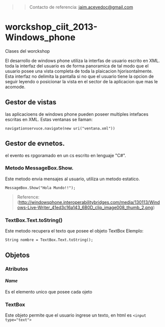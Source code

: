>> Contacto de referencia: jaim.acevedoc@gmail.com




worckshop_ciit_2013-Windows_phone
=================================
Clases del worckshop

El desarrollo de windows phone utiliza la interfas de usuario escrito en XML. toda la interfaz del usuario es de forma panoramica de tal modo que el usuario posee una vista completa de toda la plaicacion hjorisontalmente. Esta interfaz no delimita la pantalla si no que el usuario tiene la opcion de seguir leyendo o posicionar la vista en el sector de la aplicacion que mas le acomode.

## Gestor de vistas

las aplicacioens de windows phone pueden poseer multiples intefaces escritas en XML. Estas ventanas se llaman: 
```
navigationservuce.navigate(new uri("ventana.xml"))
```

## Gestor de evnetos.
el evento es rpgoramado en un cs escrito en lenguaje "C#".

### Metodo MessageBox.Show.
Este metodo envia mensajes al usuario, utiliza un metodo estatico.
```
MessageBox.Show("Hola Mundo!!");
```
> Reference: (http://windowsphone.interoperabilitybridges.com/media/130113/Windows-Live-Writer_41ed3c16a143_6B0D_clip_image008_thumb_2.png)

### TextBox.Text.toString()

Este metodo recupera el texto que posee el objeto TextBox
Elemplo:
```
String nombre = TextBox.Text.toString();
```

## Objetos
### Atributos
#### _Name_
Es el elemento unico que posee cada ojeto
### TextBox
Este objeto permite que el usuario ingrese un texto, en html es ``` <input type="text"> ```
###
